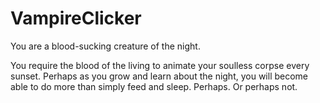 # VampireClicker

You are a blood-sucking creature of the night. 

You require the blood of the living to animate your soulless corpse every sunset. Perhaps as you grow and learn about the
night, you will become able to do more than simply feed and sleep. Perhaps. Or perhaps not.